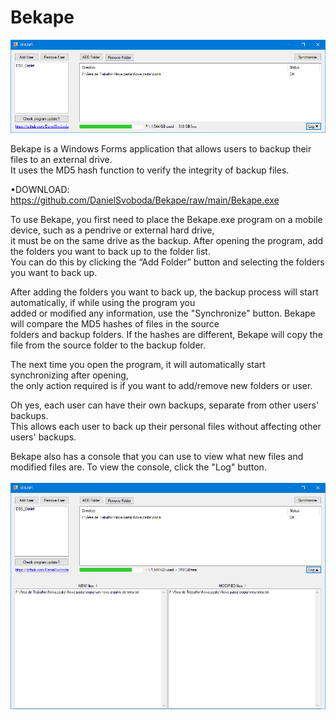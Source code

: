 # Bekape
<img width="1000" alt="portfolio_view" src="https://raw.githubusercontent.com/DanielSvoboda/Bekape/main/print1.png">

Bekape is a Windows Forms application that allows users to backup their files to an external drive.<br>
It uses the MD5 hash function to verify the integrity of backup files.

•DOWNLOAD: https://github.com/DanielSvoboda/Bekape/raw/main/Bekape.exe

To use Bekape, you first need to place the Bekape.exe program on a mobile device, such as a pendrive or external hard drive,<br>
it must be on the same drive as the backup. After opening the program, add the folders you want to back up to the folder list.<br>
You can do this by clicking the “Add Folder” button and selecting the folders you want to back up.

After adding the folders you want to back up, the backup process will start automatically, if while using the program you<br>
added or modified any information, use the "Synchronize" button. Bekape will compare the MD5 hashes of files in the source<br>
folders and backup folders. If the hashes are different, Bekape will copy the file from the source folder to the backup folder.

The next time you open the program, it will automatically start synchronizing after opening,<br>
the only action required is if you want to add/remove new folders or user.

Oh yes, each user can have their own backups, separate from other users' backups.<br>
This allows each user to back up their personal files without affecting other users' backups.

Bekape also has a console that you can use to view what new files and modified files are. To view the console, click the "Log" button.
<br><br><img width="900" alt="portfolio_view" src="https://raw.githubusercontent.com/DanielSvoboda/Bekape/main/print2.png">
